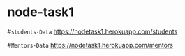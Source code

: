 # node-task1

#`students-Data`
https://nodetask1.herokuapp.com/students

#`Mentors-Data`
https://nodetask1.herokuapp.com/mentors

